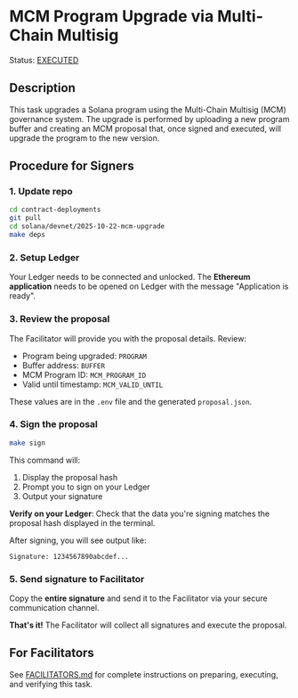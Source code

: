 # MCM Program Upgrade via Multi-Chain Multisig

Status: [EXECUTED](https://solscan.io/tx/5tR6S66cJri7xyCBaw6UxS1hVtyyb49McHJ5aoUxvzKA3jqMUA71e8f83MCHaLo9CXDBLrwA7vD16QqNWSte51VU?cluster=devnet)

## Description

This task upgrades a Solana program using the Multi-Chain Multisig (MCM) governance system. The upgrade is performed by uploading a new program buffer and creating an MCM proposal that, once signed and executed, will upgrade the program to the new version.

## Procedure for Signers

### 1. Update repo

```bash
cd contract-deployments
git pull
cd solana/devnet/2025-10-22-mcm-upgrade
make deps
```

### 2. Setup Ledger

Your Ledger needs to be connected and unlocked. The **Ethereum application** needs to be opened on Ledger with the message "Application is ready".

### 3. Review the proposal

The Facilitator will provide you with the proposal details. Review:
- Program being upgraded: `PROGRAM`
- Buffer address: `BUFFER`
- MCM Program ID: `MCM_PROGRAM_ID`
- Valid until timestamp: `MCM_VALID_UNTIL`

These values are in the `.env` file and the generated `proposal.json`.

### 4. Sign the proposal

```bash
make sign
```

This command will:
1. Display the proposal hash
2. Prompt you to sign on your Ledger
3. Output your signature

**Verify on your Ledger**: Check that the data you're signing matches the proposal hash displayed in the terminal.

After signing, you will see output like:

```
Signature: 1234567890abcdef...
```

### 5. Send signature to Facilitator

Copy the **entire signature** and send it to the Facilitator via your secure communication channel.

**That's it!** The Facilitator will collect all signatures and execute the proposal.

## For Facilitators

See [FACILITATORS.md](./FACILITATORS.md) for complete instructions on preparing, executing, and verifying this task.
